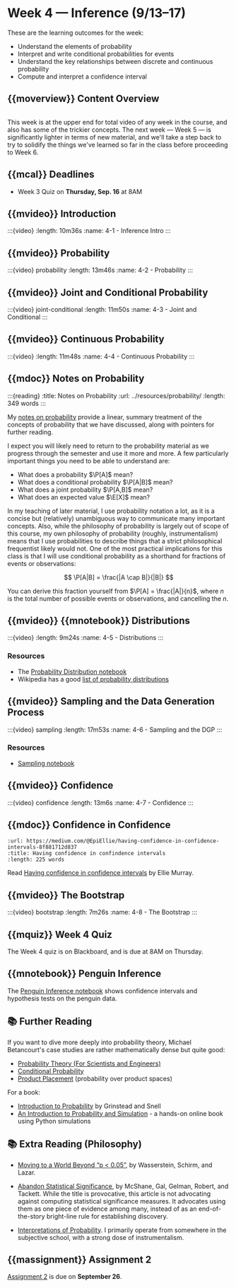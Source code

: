 # Week 4 — Inference (9/13–17)

These are the learning outcomes for the week:

- Understand the elements of probability
- Interpret and write conditional probabilities for events
- Understand the key relationships between discrete and continuous probability
- Compute and interpret a confidence interval

## {{moverview}} Content Overview

```{module} week4
```

This week is at the upper end for total video of any week in the course, and also has some of the
trickier concepts.  The next week — Week 5 — is significantly lighter in terms of new material, and
we'll take a step back to try to solidify the things we've learned so far in the class before
proceeding to Week 6.

## {{mcal}} Deadlines

- Week 3 Quiz on **Thursday, Sep. 16** at 8AM

## {{mvideo}} Introduction

:::{video}
:length: 10m36s
:name: 4-1 - Inference Intro
:::


## {{mvideo}} Probability

:::{video} probability
:length: 13m46s
:name: 4-2 - Probability
:::


## {{mvideo}} Joint and Conditional Probability

:::{video} joint-conditional
:length: 11m50s
:name: 4-3 - Joint and Conditional
:::


## {{mvideo}} Continuous Probability

:::{video}
:length: 11m48s
:name: 4-4 - Continuous Probability
:::

## {{mdoc}} Notes on Probability

:::{reading}
:title: Notes on Probability
:url: ../resources/probability/
:length: 349 words
:::

My [notes on probability](../resources/probability.md) provide a linear, summary treatment of the
concepts of probability that we have discussed, along with pointers for further reading.

I expect you will likely need to return to the probability material as we progress through the semester
and use it more and more.  A few particularly important things you need to be able to understand are:

- What does a probability $\P[A]$ mean?
- What does a conditional probability $\P[A|B]$ mean?
- What does a joint probability $\P[A,B]$ mean?
- What does an expected value $\E[X]$ mean?

In my teaching of later material, I use probability notation a lot, as it is a concise but
(relatively) unambiguous way to communicate many important concepts.  Also, while the philosophy of
probability is largely out of scope of this course, my own philosophy of probability (roughly,
instrumentalism) means that I use probabilities to describe things that a strict philosophical
frequentist likely would not.  One of the most practical implications for this class is that I will use
conditional probability as a shorthand for fractions of events or observations:

$$
\P[A|B] = \frac{|A \cap B|}{|B|}
$$

You can derive this fraction yourself from $\P[A] = \frac{|A|}{n}$, where $n$ is the total number of
possible events or observations, and cancelling the $n$.

## {{mvideo}} {{mnotebook}} Distributions

:::{video}
:length: 9m24s
:name: 4-5 - Distributions
:::

### Resources

- The [Probability Distribution notebook](Distributions.ipynb)
- Wikipedia has a good [list of probability distributions](https://en.wikipedia.org/wiki/List_of_probability_distributions)

## {{mvideo}} Sampling and the Data Generation Process

:::{video} sampling
:length: 17m53s
:name: 4-6 - Sampling and the DGP
:::

### Resources

- [Sampling notebook](SamplingDists.ipynb)

## {{mvideo}} Confidence

:::{video} confidence
:length: 13m6s
:name: 4-7 - Confidence
:::

## {{mdoc}} Confidence in Confidence

```{reading} confidence-in-confidence
:url: https://medium.com/@EpiEllie/having-confidence-in-confidence-intervals-8f881712d837
:title: Having confidence in confindence intervals
:length: 225 words
```

Read [Having confidence in confidence intervals](https://medium.com/@EpiEllie/having-confidence-in-confidence-intervals-8f881712d837) by Ellie Murray.

## {{mvideo}} The Bootstrap

:::{video} bootstrap
:length: 7m26s
:name: 4-8 - The Bootstrap
:::

## {{mquiz}} Week 4 Quiz

The Week 4 quiz is on Blackboard, and is due at 8AM on Thursday.

## {{mnotebook}} Penguin Inference

The [Penguin Inference notebook](../../resources/tutorials/PenguinSamples.ipynb) shows confidence intervals and hypothesis tests on the penguin data.

## 📚 Further Reading

If you want to dive more deeply into probability theory, Michael Betancourt's case studies are rather mathematically dense but quite good:

- [Probability Theory (For Scientists and Engineers)](https://betanalpha.github.io/assets/case_studies/probability_theory.html)
- [Conditional Probability](https://betanalpha.github.io/assets/case_studies/conditional_probability_theory.html)
- [Product Placement](https://betanalpha.github.io/assets/case_studies/probability_on_product_spaces.html) (probability over product spaces)

For a book:

- [Introduction to Probability](https://www.dartmouth.edu/~chance/teaching_aids/books_articles/probability_book/amsbook.mac.pdf) by Grinstead and Snell
- [An Introduction to Probability and Simulation](https://bookdown.org/kevin_davisross/probbook/) - a hands-on online book using Python simulations

## 📚 Extra Reading (Philosophy)

-   [Moving to a World Beyond “p < 0.05”](http://dx.doi.org/10.1080/00031305.2019.1583913), by Wasserstein, Schirm, and Lazar.

-   [Abandon Statistical Significance](http://www.stat.columbia.edu/~gelman/research/unpublished/abandon.pdf), by McShane, Gal, Gelman, Robert, and Tackett.
    While the title is provocative, this article is not advocating against computing statistical significance measures.
    It advocates using them as one piece of evidence among many, instead of as an end-of-the-story bright-line rule for establishing discovery.

-   [Interpretations of Probability](https://plato.stanford.edu/entries/probability-interpret/).
    I primarily operate from somewhere in the subjective school, with a strong dose of instrumentalism.

## {{massignment}} Assignment 2

[Assignment 2](../assignments/A2/index.md) is due on **September 26**.
